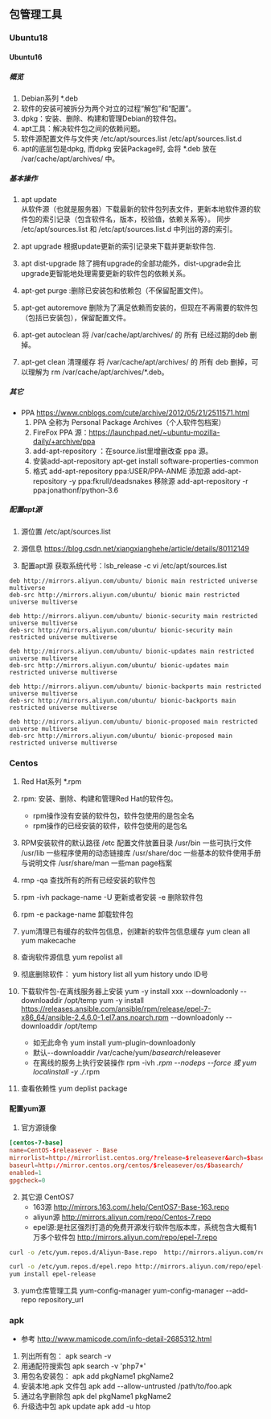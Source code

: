 ## 包管理工具
### Ubuntu18
#### Ubuntu16
##### 概览
1. Debian系列 *.deb
2. 软件的安装可被拆分为两个对立的过程“解包”和“配置”。
3. dpkg：安装、删除、构建和管理Debian的软件包。
4. apt工具：解决软件包之间的依赖问题。
5. 软件源配置文件与文件夹 /etc/apt/sources.list  /etc/apt/sources.list.d
6. apt的底层包是dpkg, 而dpkg 安装Package时, 会将 *.deb 放在 /var/cache/apt/archives/ 中。
##### 基本操作
1. apt update  
    从软件源（也就是服务器）下载最新的软件包列表文件，更新本地软件源的软件包的索引记录（包含软件名，版本，校验值，依赖关系等）。
    同步 /etc/apt/sources.list 和 /etc/apt/sources.list.d 中列出的源的索引。
    
2. apt upgrade 根据update更新的索引记录来下载并更新软件包.

3. apt dist-upgrade 除了拥有upgrade的全部功能外，dist-upgrade会比upgrade更智能地处理需要更新的软件包的依赖关系。

3. apt-get purge :删除已安装包和依赖包（不保留配置文件)。 
4. apt-get autoremove 删除为了满足依赖而安装的，但现在不再需要的软件包（包括已安装包），保留配置文件。
5. apt-get autoclean
    将 /var/cache/apt/archives/ 的 所有 已经过期的deb 删掉。
6. apt-get clean  清理缓存
    将 /var/cache/apt/archives/ 的 所有 deb 删掉，可以理解为 rm /var/cache/apt/archives/*.deb。


##### 其它
- PPA
    https://www.cnblogs.com/cute/archive/2012/05/21/2511571.html
    1. PPA 全称为 Personal Package Archives（个人软件包档案） 
    2. FireFox PPA 源：https://launchpad.net/~ubuntu-mozilla-daily/+archive/ppa
    3. add-apt-repository ：在source.list里增删改查 ppa 源。
    4. 安装add-apt-repository 
        apt-get install software-properties-common
    5. 格式
        add-apt-repository ppa:USER/PPA-ANME
        添加源 add-apt-repository -y ppa:fkrull/deadsnakes
        移除源 add-apt-repository -r ppa:jonathonf/python-3.6

##### 配置apt源
1. 源位置
/etc/apt/sources.list

2. 源信息
https://blog.csdn.net/xiangxianghehe/article/details/80112149

3. 配置apt源
获取系统代号：lsb_release -c 
 vi /etc/apt/sources.list
```
deb http://mirrors.aliyun.com/ubuntu/ bionic main restricted universe multiverse
deb-src http://mirrors.aliyun.com/ubuntu/ bionic main restricted universe multiverse

deb http://mirrors.aliyun.com/ubuntu/ bionic-security main restricted universe multiverse
deb-src http://mirrors.aliyun.com/ubuntu/ bionic-security main restricted universe multiverse

deb http://mirrors.aliyun.com/ubuntu/ bionic-updates main restricted universe multiverse
deb-src http://mirrors.aliyun.com/ubuntu/ bionic-updates main restricted universe multiverse

deb http://mirrors.aliyun.com/ubuntu/ bionic-backports main restricted universe multiverse
deb-src http://mirrors.aliyun.com/ubuntu/ bionic-backports main restricted universe multiverse

deb http://mirrors.aliyun.com/ubuntu/ bionic-proposed main restricted universe multiverse
deb-src http://mirrors.aliyun.com/ubuntu/ bionic-proposed main restricted universe multiverse
```
### Centos
1. Red Hat系列 *.rpm
2. rpm: 安装、删除、构建和管理Red Hat的软件包。
    - rpm操作没有安装的软件包，软件包使用的是包全名
    - rpm操作的已经安装的软件，软件包使用的是包名
3. RPM安装软件的默认路径
    /etc  配置文件放置目录
    /usr/bin  一些可执行文件
    /usr/lib  一些程序使用的动态链接库
    /usr/share/doc  一些基本的软件使用手册与说明文件
    /usr/share/man  一些man page档案
4. rmp -qa  查找所有的所有已经安装的软件包
5. rpm -ivh package-name   -U 更新或者安装 -e 删除软件包
6. rpm -e package-name 卸载软件包
6. yum清理已有缓存的软件包信息，创建新的软件包信息缓存
    yum clean all
    yum makecache
7. 查询软件源信息 yum repolist all
8. 彻底删除软件：
    yum history list all
    yum history undo  ID号
9. 下载软件包-在离线服务器上安装
    yum -y install xxx --downloadonly --downloaddir /opt/temp
    yum -y install https://releases.ansible.com/ansible/rpm/release/epel-7-x86_64/ansible-2.4.6.0-1.el7.ans.noarch.rpm --downloadonly --downloaddir /opt/temp
    
    - 如无此命令 yum install yum-plugin-downloadonly
    - 默认--downloaddir /var/cache/yum/$basearch/$releasever
    - 在离线的服务上执行安装操作 rpm -ivh *.rpm --nodeps --force 或 yum localinstall -y ./*.rpm
10. 查看依赖性
    yum deplist package
#### 配置yum源
1. 官方源镜像
```conf
[centos-7-base]
name=CentOS-$releasever - Base
mirrorlist=http://mirrorlist.centos.org/?release=$releasever&arch=$basearch&repo=os
baseurl=http://mirror.centos.org/centos/$releasever/os/$basearch/
enabled=1
gpgcheck=0
```

2. 其它源 CentOS7
    - 163源 http://mirrors.163.com/.help/CentOS7-Base-163.repo
    - aliyun源 http://mirrors.aliyun.com/repo/Centos-7.repo
    - epel源:是社区强烈打造的免费开源发行软件包版本库，系统包含大概有1万多个软件包 http://mirrors.aliyun.com/repo/epel-7.repo
```bash
curl -o /etc/yum.repos.d/Aliyun-Base.repo  http://mirrors.aliyun.com/repo/Centos-7.repo

curl -o /etc/yum.repos.d/epel.repo http://mirrors.aliyun.com/repo/epel-7.repo 或
yum install epel-release
```

3. yum仓库管理工具
yum-config-manager
yum-config-manager --add-repo repository_url

### apk
- 参考 http://www.mamicode.com/info-detail-2685312.html
1. 列出所有包：
apk search -v
2. 用通配符搜索包
apk search -v 'php7*'
3. 用包名安装包：
apk add pkgName1 pkgName2
4. 安装本地.apk 文件包
apk add --allow-untrusted /path/to/foo.apk
5. 通过名字删除包
apk del pkgName1 pkgName2   
6. 升级选中包
apk update
apk add -u htop